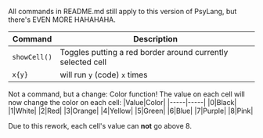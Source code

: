 All commands in README.md still apply to this version of PsyLang, but there's EVEN MORE HAHAHAHA.

| Command | Description        |
|---------|--------------------|
| `showCell()`       | Toggles putting a red border around currently selected cell         |
| `x{y}`       | will run `y` (code) `x` times          |

Not a command, but a change:
Color function!
The value on each cell will now change the color on each cell:
|Value|Color|
|-----|-----|
|0|Black|
|1|White|
|2|Red|
|3|Orange|
|4|Yellow|
|5|Green|
|6|Blue|
|7|Purple|
|8|Pink|

Due to this rework, each cell's value can **not** go above 8.
